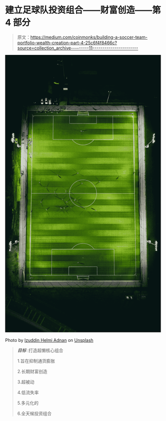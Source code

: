 # 建立足球队投资组合——财富创造——第 4 部分

> 原文：<https://medium.com/coinmonks/building-a-soccer-team-portfolio-wealth-creation-part-4-25c6f4f8466c?source=collection_archive---------11----------------------->

![](img/4f5605a5cd1055d9a1de6667764ad1cc.png)

Photo by [Izuddin Helmi Adnan](https://unsplash.com/@izuddinhelmi?utm_source=medium&utm_medium=referral) on [Unsplash](https://unsplash.com?utm_source=medium&utm_medium=referral)

> ***目标*** :打造超懒核心组合
> 
> 1.旨在抑制通货膨胀
> 
> 2.长期财富创造
> 
> 3.超被动
> 
> 4.低流失率
> 
> 5.多元化的
> 
> 6.全天候投资组合